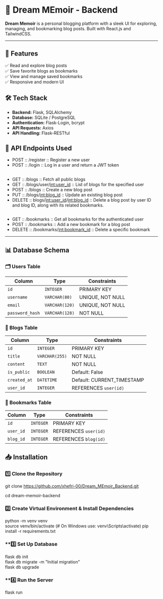 # 🌙 Dream MEmoir - Backend  

**Dream Memoir** is a personal blogging platform with a sleek UI for exploring, managing, and bookmarking blog posts. Built with React.js and TailwindCSS.  

---

## 🚀 Features  

✅ Read and explore blog posts  
✅ Save favorite blogs as bookmarks  
✅ View and manage saved bookmarks  
✅ Responsive and modern UI  
## 🛠 Tech Stack
- **Backend:** Flask, SQLAlchemy  
- **Database:** SQLite / PostgreSQL  
- **Authentication:** Flask-Login, bcrypt  
- **API Requests:** Axios
- **API Handling:** Flask-RESTful

## 🔗 API Endpoints Used
- POST :: /register :: Register a new user
- POST :: /login :: Log in a user and return a JWT token
##
- GET :: /blogs :: Fetch all public blogs
- GET :: /blogs/user/<int:user_id> :: List of blogs for the specified user
- POST :: /blogs :: Create a new blog post
- PUT :: /blogs/<int:blog_id> :: Update an existing blog post
- DELETE :: blogs/<int:user_id>/<int:blog_id> :: Delete a blog post by user ID and blog ID, along with its related bookmarks.
##
- GET :: /bookmarks :: Get all bookmarks for the authenticated user
- POST :: /bookmarks :: Add a new bookmark for a blog post
- DELETE :: /bookmarks/<int:bookmark_id> :: Delete a specific bookmark
---
## 📊 Database Schema

### 🗂 Users Table  
| Column        | Type           | Constraints       |  
|--------------|---------------|-------------------|  
| `id`        | `INTEGER`      | PRIMARY KEY       |  
| `username`  | `VARCHAR(80)`  | UNIQUE, NOT NULL |  
| `email`     | `VARCHAR(120)` | UNIQUE, NOT NULL |  
| `password_hash` | `VARCHAR(128)` | NOT NULL |

### 📝 Blogs Table  
| Column      | Type           | Constraints                  |  
|------------|---------------|------------------------------|  
| `id`       | `INTEGER`      | PRIMARY KEY                  |  
| `title`    | `VARCHAR(255)` | NOT NULL                     |  
| `content`  | `TEXT`         | NOT NULL                     |  
| `is_public` | `BOOLEAN`     | Default: False               |  
| `created_at` | `DATETIME`   | Default: CURRENT_TIMESTAMP   |  
| `user_id`  | `INTEGER`      | REFERENCES `user(id)`        |

### 🔖 Bookmarks Table  
| Column      | Type           | Constraints                  |  
|------------|---------------|------------------------------|  
| `id`       | `INTEGER`      | PRIMARY KEY                  |  
| `user_id`  | `INTEGER`      | REFERENCES `user(id)`        |  
| `blog_id`  | `INTEGER`      | REFERENCES `blog(id)`        |  

## 📥 Installation
### **1️⃣ Clone the Repository**  
git clone https://github.com/xhefri-00/Dream_MEmoir_Backend.git

cd dream-memoir-backend
### 2️⃣ Create Virtual Environment & Install Dependencies
python -m venv venv  
source venv/bin/activate  (# On Windows use: venv\Scripts\activate)
pip install -r requirements.txt  
### **3️⃣ Set Up Database
flask db init  
flask db migrate -m "Initial migration"  
flask db upgrade  
### **4️⃣ Run the Server
flask run

